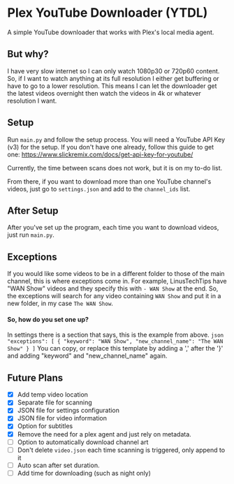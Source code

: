 # Plex YouTube Downloader (YTDL)

A simple YouTube downloader that works with Plex's local media agent.

## But why?

I have very slow internet so I can only watch 1080p30 or 720p60 content. So, if I want to watch anything at its full resolution I either get buffering or have to go to a lower resolution. This means I can let the downloader get the latest videos overnight then watch the videos in 4k or whatever resolution I want.

## Setup

Run `main.py` and follow the setup process. You will need a YouTube API Key (v3) for the setup. If you don't have one already, follow this guide to get one: https://www.slickremix.com/docs/get-api-key-for-youtube/

Currently, the time between scans does not work, but it is on my to-do list.

From there, if you want to download more than one YouTube channel's videos, just go to `settings.json` and add to the `channel_ids` list.

## After Setup

After you've set up the program, each time you want to download videos, just run `main.py`.

## Exceptions

If you would like some videos to be in a different folder to those of the main channel, this is where exceptions come in. For example, LinusTechTips have "WAN Show" videos and they specify this with `- WAN Show` at the end. So, the exceptions will search for any video containing `WAN Show` and put it in a new folder, in my case `The WAN Show`.

#### So, how do you set one up?
In settings there is a section that says, this is the example from above. ```json
"exceptions": [
  {
    "keyword": "WAN Show",
    "new_channel_name": "The WAN Show"
  }
]```
You can copy, or replace this template by adding a ',' after the '}' and adding "keyword" and "new_channel_name" again.


## Future Plans

- [x] Add temp video location
- [x] Separate file for scanning
- [x] JSON file for settings configuration
- [x] JSON file for video information
- [x] Option for subtitles
- [x] Remove the need for a plex agent and just rely on metadata.
- [ ] Option to automatically download channel art
- [ ] Don't delete `video.json` each time scanning is triggered, only append to it
- [ ] Auto scan after set duration.
- [ ] Add time for downloading (such as night only)
